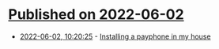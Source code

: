 # [Published on 2022-06-02](index.md)

* [2022-06-02, 10:20:25](https://news.ycombinator.com/item?id=31593248) - [Installing a payphone in my house](https://bert.org/2022/06/02/payphone/)
